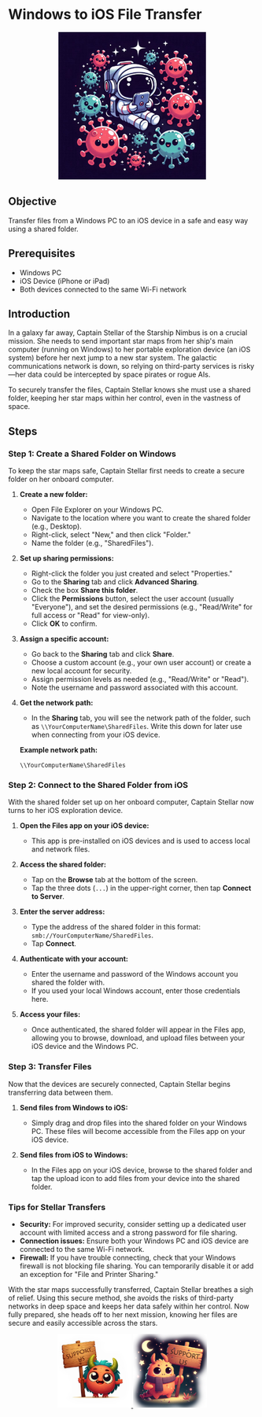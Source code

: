 # Windows to iOS File Transfer

<div style="text-align:center;">
  <img src="https://github.com/Vitrua/images/blob/main/ospace/winios.jpg?raw=true" alt="winios" width="300" height="300">
</div>

## Objective

Transfer files from a Windows PC to an iOS device in a safe and easy way using a shared folder.

## Prerequisites

- Windows PC
- iOS Device (iPhone or iPad)
- Both devices connected to the same Wi-Fi network

## Introduction

In a galaxy far away, Captain Stellar of the Starship Nimbus is on a crucial mission. She needs to send important star maps from her ship's main computer (running on Windows) to her portable exploration device (an iOS system) before her next jump to a new star system. The galactic communications network is down, so relying on third-party services is risky—her data could be intercepted by space pirates or rogue AIs.

To securely transfer the files, Captain Stellar knows she must use a shared folder, keeping her star maps within her control, even in the vastness of space.


## Steps

### Step 1: Create a Shared Folder on Windows

To keep the star maps safe, Captain Stellar first needs to create a secure folder on her onboard computer.

1. **Create a new folder:**
   - Open File Explorer on your Windows PC.
   - Navigate to the location where you want to create the shared folder (e.g., Desktop).
   - Right-click, select "New," and then click "Folder."
   - Name the folder (e.g., "SharedFiles").

2. **Set up sharing permissions:**
   - Right-click the folder you just created and select "Properties."
   - Go to the **Sharing** tab and click **Advanced Sharing**.
   - Check the box **Share this folder**.
   - Click the **Permissions** button, select the user account (usually "Everyone"), and set the desired permissions (e.g., "Read/Write" for full access or "Read" for view-only).
   - Click **OK** to confirm.

3. **Assign a specific account:**
   - Go back to the **Sharing** tab and click **Share**.
   - Choose a custom account (e.g., your own user account) or create a new local account for security.
   - Assign permission levels as needed (e.g., "Read/Write" or "Read").
   - Note the username and password associated with this account.

4. **Get the network path:**
   - In the **Sharing** tab, you will see the network path of the folder, such as `\\YourComputerName\SharedFiles`. Write this down for later use when connecting from your iOS device.

   **Example network path:**
   ```
   \\YourComputerName\SharedFiles
   ```

### Step 2: Connect to the Shared Folder from iOS

With the shared folder set up on her onboard computer, Captain Stellar now turns to her iOS exploration device.

1. **Open the Files app on your iOS device:**
   - This app is pre-installed on iOS devices and is used to access local and network files.

2. **Access the shared folder:**
   - Tap on the **Browse** tab at the bottom of the screen.
   - Tap the three dots (`...`) in the upper-right corner, then tap **Connect to Server**.

3. **Enter the server address:**
   - Type the address of the shared folder in this format: `smb://YourComputerName/SharedFiles`.
   - Tap **Connect**.

4. **Authenticate with your account:**
   - Enter the username and password of the Windows account you shared the folder with.
   - If you used your local Windows account, enter those credentials here.

5. **Access your files:**
   - Once authenticated, the shared folder will appear in the Files app, allowing you to browse, download, and upload files between your iOS device and the Windows PC.

### Step 3: Transfer Files

Now that the devices are securely connected, Captain Stellar begins transferring data between them.

1. **Send files from Windows to iOS:**
   - Simply drag and drop files into the shared folder on your Windows PC. These files will become accessible from the Files app on your iOS device.

2. **Send files from iOS to Windows:**
   - In the Files app on your iOS device, browse to the shared folder and tap the upload icon to add files from your device into the shared folder.

### Tips for Stellar Transfers

- **Security:** For improved security, consider setting up a dedicated user account with limited access and a strong password for file sharing.
- **Connection issues:** Ensure both your Windows PC and iOS device are connected to the same Wi-Fi network.
- **Firewall:** If you have trouble connecting, check that your Windows firewall is not blocking file sharing. You can temporarily disable it or add an exception for "File and Printer Sharing."

With the star maps successfully transferred, Captain Stellar breathes a sigh of relief. Using this secure method, she avoids the risks of third-party networks in deep space and keeps her data safely within her control. Now fully prepared, she heads off to her next mission, knowing her files are secure and easily accessible across the stars.

<div style="text-align:center;">
  <a href="https://patreon.com/Vitrua">
    <img src="https://github.com/Vitrua/images/blob/main/others/supportmonlight.png?raw=true#only-light" alt="wiz" width="150" height="150">
    <img src="https://github.com/Vitrua/images/blob/main/others/supportmon.png?raw=true#only-dark" alt="wiz" width="150" height="150">
  </a>
</div>